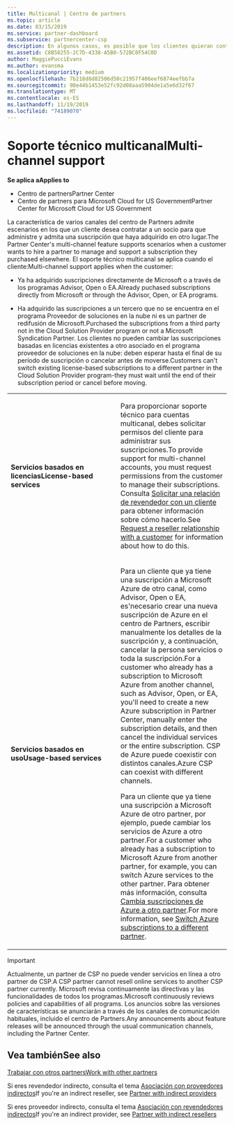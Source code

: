 ```yaml
---
title: Multicanal | Centro de partners
ms.topic: article
ms.date: 03/15/2019
ms.service: partner-dashboard
ms.subservice: partnercenter-csp
description: En algunos casos, es posible que los clientes quieran contratarte para ofrecer soporte técnico y aprovisionar una suscripción que compraron en otro lugar.
ms.assetid: C8B58255-2C7D-4338-A5B0-572BC0F54C0D
author: MaggiePucciEvans
ms.author: evansma
ms.localizationpriority: medium
ms.openlocfilehash: 7b218d8d82506d50c21957f406eef6874eefbb7a
ms.sourcegitcommit: 90e44b1453e52fc92d08aaa5904de1a5e6d32f67
ms.translationtype: MT
ms.contentlocale: es-ES
ms.lasthandoff: 11/19/2019
ms.locfileid: "74189070"
---
```

# <a name="multi-channel-support"></a><span data-ttu-id="adcbb-103">Soporte técnico multicanal</span><span class="sxs-lookup"><span data-stu-id="adcbb-103">Multi-channel support</span></span>

<span data-ttu-id="adcbb-104">**Se aplica a**</span><span class="sxs-lookup"><span data-stu-id="adcbb-104">**Applies to**</span></span>

-  <span data-ttu-id="adcbb-105">Centro de partners</span><span class="sxs-lookup"><span data-stu-id="adcbb-105">Partner Center</span></span>
-  <span data-ttu-id="adcbb-106">Centro de partners para Microsoft Cloud for US Government</span><span class="sxs-lookup"><span data-stu-id="adcbb-106">Partner Center for Microsoft Cloud for US Government</span></span>


<span data-ttu-id="adcbb-107">La característica de varios canales del centro de Partners admite escenarios en los que un cliente desea contratar a un socio para que administre y admita una suscripción que haya adquirido en otro lugar.</span><span class="sxs-lookup"><span data-stu-id="adcbb-107">The Partner Center's multi-channel feature supports scenarios when a customer wants to hire a partner to manage and support a subscription they purchased elsewhere.</span></span> <span data-ttu-id="adcbb-108">El soporte técnico multicanal se aplica cuando el cliente:</span><span class="sxs-lookup"><span data-stu-id="adcbb-108">Multi-channel support applies when the customer:</span></span>

-   <span data-ttu-id="adcbb-109">Ya ha adquirido suscripciones directamente de Microsoft o a través de los programas Advisor, Open o EA.</span><span class="sxs-lookup"><span data-stu-id="adcbb-109">Already puchased subscriptions directly from Microsoft or through the Advisor, Open, or EA programs.</span></span>

-   <span data-ttu-id="adcbb-110">Ha adquirido las suscripciones a un tercero que no se encuentra en el programa Proveedor de soluciones en la nube ni es un partner de redifusión de Microsoft.</span><span class="sxs-lookup"><span data-stu-id="adcbb-110">Purchased the subscriptions from a third party not in the Cloud Solution Provider program or not a Microsoft Syndication Partner.</span></span> <span data-ttu-id="adcbb-111">Los clientes no pueden cambiar las suscripciones basadas en licencias existentes a otro asociado en el programa proveedor de soluciones en la nube: deben esperar hasta el final de su período de suscripción o cancelar antes de moverse.</span><span class="sxs-lookup"><span data-stu-id="adcbb-111">Customers can't switch existing license-based subscriptions to a different partner in the Cloud Solution Provider program-they must wait until the end of their subscription period or cancel before moving.</span></span>


<table>
<colgroup>
<col width="50%" />
<col width="50%" />
</colgroup>
<tbody>
<tr class="odd">
<td><p><span data-ttu-id="adcbb-112"><strong>Servicios basados en licencias</strong></span><span class="sxs-lookup"><span data-stu-id="adcbb-112"><strong>License-based services</strong></span></span></p></td>
<td><p><span data-ttu-id="adcbb-113">Para proporcionar soporte técnico para cuentas multicanal, debes solicitar permisos del cliente para administrar sus suscripciones.</span><span class="sxs-lookup"><span data-stu-id="adcbb-113">To provide support for multi-channel accounts, you must request permissions from the customer to manage their subscriptions.</span></span> <span data-ttu-id="adcbb-114">Consulta <a href="request-a-relationship-with-a-customer.md" data-raw-source="[Request a reseller relationship with a customer](request-a-relationship-with-a-customer.md)">Solicitar una relación de revendedor con un cliente</a> para obtener información sobre cómo hacerlo.</span><span class="sxs-lookup"><span data-stu-id="adcbb-114">See <a href="request-a-relationship-with-a-customer.md" data-raw-source="[Request a reseller relationship with a customer](request-a-relationship-with-a-customer.md)">Request a reseller relationship with a customer</a> for information about how to do this.</span></span></p></td>
</tr>
<tr class="even">
<td><p><span data-ttu-id="adcbb-115"><strong>Servicios basados en uso</strong></span><span class="sxs-lookup"><span data-stu-id="adcbb-115"><strong>Usage-based services</strong></span></span></p></td>
<td>
<p><span data-ttu-id="adcbb-116">Para un cliente que ya tiene una suscripción a Microsoft Azure de otro canal, como Advisor, Open o EA, es&#39;necesario crear una nueva suscripción de Azure en el centro de Partners, escribir manualmente los detalles de la suscripción y, a continuación, cancelar la persona servicios o toda la suscripción.</span><span class="sxs-lookup"><span data-stu-id="adcbb-116">For a customer who already has a subscription to Microsoft Azure from another channel, such as Advisor, Open, or EA, you&#39;ll need to create a new Azure subscription in Partner Center, manually enter the subscription details, and then cancel the individual services or the entire subscription.</span></span> <span data-ttu-id="adcbb-117">CSP de Azure puede coexistir con distintos canales.</span><span class="sxs-lookup"><span data-stu-id="adcbb-117">Azure CSP can coexist with different channels.</span></span></p>
<p><span data-ttu-id="adcbb-118">Para un cliente que ya tiene una suscripción a Microsoft Azure de otro partner, por ejemplo, puede cambiar los servicios de Azure a otro partner.</span><span class="sxs-lookup"><span data-stu-id="adcbb-118">For a customer who already has a subscription to Microsoft Azure from another partner, for example, you can switch Azure services to the other partner.</span></span>  <span data-ttu-id="adcbb-119">Para obtener más información, consulta <a href="switch-azure-subscriptions-to-a-different-partner.md" data-raw-source="[Switch Azure subscriptions to a different partner](switch-azure-subscriptions-to-a-different-partner.md)">Cambia suscripciones de Azure a otro partner</a>.</span><span class="sxs-lookup"><span data-stu-id="adcbb-119">For more information, see <a href="switch-azure-subscriptions-to-a-different-partner.md" data-raw-source="[Switch Azure subscriptions to a different partner](switch-azure-subscriptions-to-a-different-partner.md)">Switch Azure subscriptions to a different partner</a>.</span></span></p>
</td>
</tr>
</tbody>
</table>

> [!IMPORTANT]  
> <span data-ttu-id="adcbb-120">Actualmente, un partner de CSP no puede vender servicios en línea a otro partner de CSP.</span><span class="sxs-lookup"><span data-stu-id="adcbb-120">A CSP partner cannot resell online services to another CSP partner currently.</span></span> <span data-ttu-id="adcbb-121">Microsoft revisa continuamente las directivas y las funcionalidades de todos los programas.</span><span class="sxs-lookup"><span data-stu-id="adcbb-121">Microsoft continuously reviews policies and capabilities of all programs.</span></span> <span data-ttu-id="adcbb-122">Los anuncios sobre las versiones de características se anunciarán a través de los canales de comunicación habituales, incluido el centro de Partners.</span><span class="sxs-lookup"><span data-stu-id="adcbb-122">Any announcements about feature releases will be announced through the usual communication channels, including the Partner Center.</span></span> 

## <a name="see-also"></a><span data-ttu-id="adcbb-123">Vea también</span><span class="sxs-lookup"><span data-stu-id="adcbb-123">See also</span></span>

[<span data-ttu-id="adcbb-124">Trabajar con otros partners</span><span class="sxs-lookup"><span data-stu-id="adcbb-124">Work with other partners</span></span>](work-with-other-partners.md)

<span data-ttu-id="adcbb-125">Si eres revendedor indirecto, consulta el tema [Asociación con proveedores indirectos](indirect-reseller-tasks-in-partner-center.md)</span><span class="sxs-lookup"><span data-stu-id="adcbb-125">If you're an indirect reseller, see [Partner with indirect providers](indirect-reseller-tasks-in-partner-center.md)</span></span>

<span data-ttu-id="adcbb-126">Si eres proveedor indirecto, consulta el tema [Asociación con revendedores indirectos](indirect-provider-tasks-in-partner-center.md)</span><span class="sxs-lookup"><span data-stu-id="adcbb-126">If you're an indirect provider, see [Partner with indirect resellers](indirect-provider-tasks-in-partner-center.md)</span></span> 

 

 



